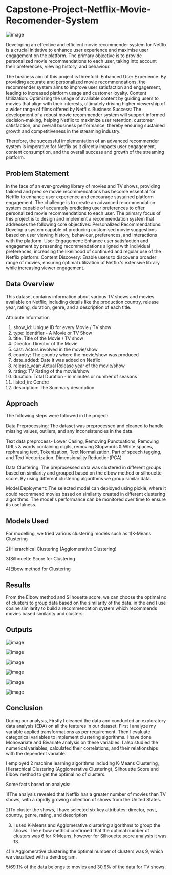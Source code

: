# Capstone-Project-Netflix-Movie-Recomender-System

![image](https://github.com/Ankit-770/Netflix-Movie-Recomender-System/assets/90442965/c464b9c0-4fec-4fd9-bae0-750857581755)


Developing an effective and efficient movie recommender system for Netflix is a crucial initiative to enhance user experience and maximise user engagement on the platform. The primary objective is to provide personalized movie recommendations to each user, taking into account their preferences, viewing history, and behaviour.

The business aim of this project is threefold:
Enhanced User Experience: By providing accurate and personalized movie recommendations, the recommender system aims to improve user satisfaction and engagement, leading to increased platform usage and customer loyalty.
Content Utilization: Optimizing the usage of available content by guiding users to movies that align with their interests, ultimately driving higher viewership of a wider range of films offered by Netflix.
Business Success: The development of a robust movie recommender system will support informed decision-making, helping Netflix to maximize user retention, customer satisfaction, and overall business performance, thereby ensuring sustained growth and competitiveness in the streaming industry.

Therefore, the successful implementation of an advanced recommender system is imperative for Netflix as it directly impacts user engagement, content consumption, and the overall success and growth of the streaming platform.

## Problem Statement

In the face of an ever-growing library of movies and TV shows, providing tailored and precise movie recommendations has become essential for Netflix to enhance user experience and encourage sustained platform engagement. The challenge is to create an advanced recommendation system capable of accurately predicting user preferences to offer personalized movie recommendations to each user. The primary focus of this project is to design and implement a recommendation system that addresses the following core objectives:
Personalized Recommendations: Develop a system capable of producing customised movie suggestions based on user viewing history, behaviour, preferences, and interactions with the platform.
User Engagement: Enhance user satisfaction and engagement by presenting recommendations aligned with individual preferences, increasing the likelihood of continued and regular use of the Netflix platform.
Content Discovery: Enable users to discover a broader range of movies, ensuring optimal utilization of Netflix's extensive library while increasing viewer engagement.

## Data Overview

This dataset contains information about various TV shows and movies available on Netflix, including details like the production country, release year, rating, duration, genre, and a description of each title.

Attribute Information

1. show_id: Unique ID for every Movie / TV show
2. type: Identifier - A Movie or TV Show
3. title: Title of the Movie / TV show
4. Director: Director of the Movie
5. cast: Actors involved in the movie/show
6. country: The country where the movie/show was produced
7. date_added: Date it was added on Netflix
8. release_year: Actual Release year of the movie/show
9. rating: TV Rating of the movie/show
10. duration: Total Duration - in minutes or number of seasons
11. listed_in: Genere
12. description: The Summary description

## Approach
The following steps were followed in the project:

Data Preprocessing: The dataset was preprocessed and cleaned to handle missing values, outliers, and any inconsistencies in the data.

Text data preprocess- Lower Casing, Removing Punctuations, Removing URLs & words containing digits, removing Stopwords & White spaces, rephrasing text, Tokenization, Text Normalization, Part of speech tagging, and Text Vectorization. Dimensionality Reduction(PCA)

Data Clustering: The preprocessed data was clustered in different groups based on similarity and grouped based on the elbow method or silhouette score. By using different clustering algorithms we group similar data.


Model Deployment: The selected model can deployed using pickle, where it could recommend movies based on similarity created in different clustering algorithms. The model's performance can be monitored over time to ensure its usefulness.

## Models Used
For modelling, we tried various clustering models such as
1)K-Means Clustering

2)Hierarchical Clustering (Agglomerative Clustering)

3)Silhouette Score for Clustering

4)Elbow method for Clustering

## Results
From the Elbow method and Silhouette score, we can choose the optimal no of clusters to group data based on the similarity of the data. in the end I use cosine similarity to build a recommendation system which recommends movies based similarity and clusters.

## Outputs

![image](https://github.com/Ankit-770/Netflix-Movie-Recomender-System/assets/90442965/0eb56c62-a888-45f8-ad5e-e0d808c8cecb)

![image](https://github.com/Ankit-770/Netflix-Movie-Recomender-System/assets/90442965/9aea70a3-5203-485d-b65d-b5809c77e497)

![image](https://github.com/Ankit-770/Netflix-Movie-Recomender-System/assets/90442965/e76f83f3-4733-4949-8f86-6864714444ca)

![image](https://github.com/Ankit-770/Netflix-Movie-Recomender-System/assets/90442965/2dea8987-c398-4c16-9ec1-29fef41f2a3c)

![image](https://github.com/Ankit-770/Netflix-Movie-Recomender-System/assets/90442965/36ff0af7-136f-459c-b580-9845e69e5ecd)

![image](https://github.com/Ankit-770/Netflix-Movie-Recomender-System/assets/90442965/9601502e-bc6b-482c-a279-6713dab76d01)



## Conclusion
During our analysis, Firstly I cleaned the data and conducted an exploratory data analysis (EDA) on all the features in our dataset. First I analyze my variable applied transformations as per requirement. Then I evaluate categorical variables to implement clustering algorithms. I have done Monovariate and Bivariate analysis on these variables. I also studied the numerical variables, calculated their correlations, and their relationships with the dependent variable.

I employed 2 machine learning algorithms including K-Means Clustering, Hierarchical Clustering (Agglomerative Clustering), Silhouette Score and Elbow method to get the optimal no of clusters.

Some facts based on analysis:

1)The analysis revealed that Netflix has a greater number of movies than TV shows, with a rapidly growing collection of shows from the United States.

2)To cluster the shows, I have selected six key attributes: director, cast, country, genre, rating, and description

3) I used K-Means and Agglomerative clustering algorithms to group the shows. The elbow method confirmed that the optimal number of clusters was 6 for K-Means, however for Silhouette score analysis it was 13.

4)In Agglomerative clustering the optimal number of clusters was 9, which we visualized with a dendrogram.

5)69.1% of the data belongs to movies and 30.9% of the data for TV shows.
